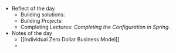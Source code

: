 - Reflect of the day
	- Building solutions:
	- Building Projects:
	- Completing Lectures: *Completing the Configuration in Spring.*
- Notes of the day
	- [[Individual Zero Dollar Business Model]]
	-